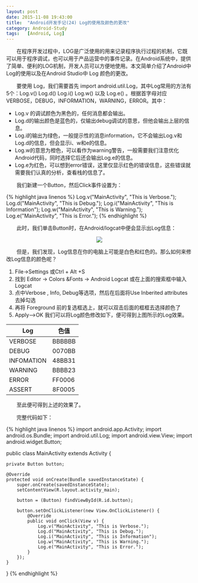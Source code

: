 ```yaml
---
layout: post
date: 2015-11-08 19:43:00
title:  "Android开发手记(24) Log的使用及颜色的更改"
category: Android-Study
tags:   [Android, Log]
---
```


　　在程序开发过程中，LOG是广泛使用的用来记录程序执行过程的机制，它既可以用于程序调试，也可以用于产品运营中的事件记录。在Android系统中，提供了简单、便利的LOG机制，开发人员可以方便地使用。本文简单介绍了Android中Log的使用以及在Android Studio中 Log 颜色的更改。

　　要使用 Log，我们需要首先 import android.util.Log，其中Log常用的方法有5个：Log.v() Log.d() Log.i() Log.w() 以及 Log.e() 。根据首字母对应VERBOSE，DEBUG，INFORMATION，WARNING，ERROR。其中：

- Log.v 的调试颜色为黑色的，任何消息都会输出。
- Log.d的输出颜色是蓝色的，仅输出debug调试的意思，但他会输出上层的信息。
- Log.i的输出为绿色，一般提示性的消息information，它不会输出Log.v和Log.d的信息，但会显示i、w和e的信息。
- Log.w的意思为橙色，可以看作为warning警告，一般需要我们注意优化Android代码，同时选择它后还会输出Log.e的信息。
- Log.e为红色，可以想到error错误，这里仅显示红色的错误信息，这些错误就需要我们认真的分析，查看栈的信息了。

　　我们新建一个Button，然后Click事件设置为：

{% highlight java linenos %}
Log.v("MainActivity", "This is Verbose.");
Log.d("MainActivity", "This is Debug.");
Log.i("MainActivity", "This is Information");
Log.w("MainActivity", "This is Warning.");
Log.e("MainActivity", "This is Error.");
{% endhighlight %}

　　此时，我们单击Button时，在Android/logcat中便会显示出Log信息：

<div style="text-align: center">
<img src="{{ site.url }}/images/posts/201511/2015110801.png"/> 
</div>

　　但是，我们发现，Log信息在你的电脑上可能是白色和红色的。那么如何来修改Log信息的颜色呢？

1. File->Settings 或Ctrl + Alt +S
2. 找到 Editor -> Colors &Fonts -> Android Logcat 或在上面的搜索框中输入Logcat
3. 点中Verbose , Info, Debug等选项，然后在后面将Use Inberited attributes 去掉勾选
4. 再将 Foreground 前的复选框选上，就可以双击后面的框框去选择颜色了
5. Apply–>OK
      我们可以将Log颜色修改如下，便可得到上图所示的Log效果。

| Log | 色值 |
|----------|------|
| VERBOSE | BBBBBB |
| DEBUG | 0070BB |
| INFOMATION | 48BB31 |
| WARNING | BBBB23 |
| ERROR | FF0006 |
| ASSERT | 8F0005 |

　　至此便可得到上述的效果了。

　　完整代码如下：

{% highlight java linenos %}
import android.app.Activity;
import android.os.Bundle;
import android.util.Log;
import android.view.View;
import android.widget.Button;
 
public class MainActivity extends Activity {
 
    private Button button;
 
    @Override
    protected void onCreate(Bundle savedInstanceState) {
        super.onCreate(savedInstanceState);
        setContentView(R.layout.activity_main);
 
        button = (Button) findViewById(R.id.button);
 
        button.setOnClickListener(new View.OnClickListener() {
            @Override
            public void onClick(View v) {
                Log.v("MainActivity", "This is Verbose.");
                Log.d("MainActivity", "This is Debug.");
                Log.i("MainActivity", "This is Information");
                Log.w("MainActivity", "This is Warning.");
                Log.e("MainActivity", "This is Error.");
            }
        });
    }
 
}
{% endhighlight %}
